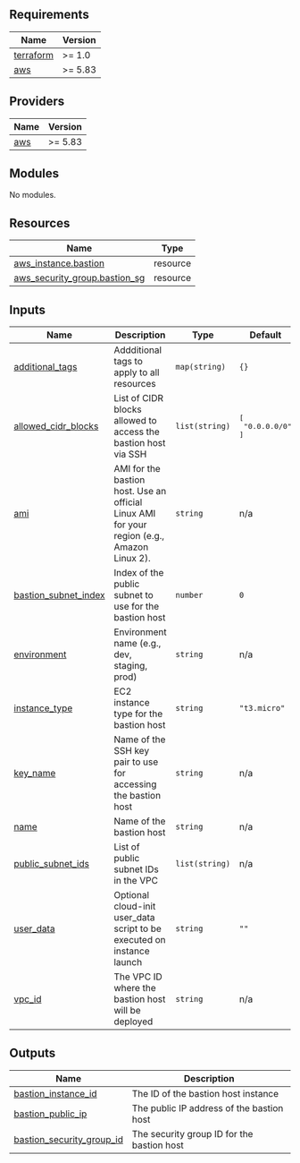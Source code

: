 <!-- BEGIN_TF_DOCS -->
## Requirements

| Name | Version |
|------|---------|
| <a name="requirement_terraform"></a> [terraform](#requirement\_terraform) | >= 1.0 |
| <a name="requirement_aws"></a> [aws](#requirement\_aws) | >= 5.83 |

## Providers

| Name | Version |
|------|---------|
| <a name="provider_aws"></a> [aws](#provider\_aws) | >= 5.83 |

## Modules

No modules.

## Resources

| Name | Type |
|------|------|
| [aws_instance.bastion](https://registry.terraform.io/providers/hashicorp/aws/latest/docs/resources/instance) | resource |
| [aws_security_group.bastion_sg](https://registry.terraform.io/providers/hashicorp/aws/latest/docs/resources/security_group) | resource |

## Inputs

| Name | Description | Type | Default | Required |
|------|-------------|------|---------|:--------:|
| <a name="input_additional_tags"></a> [additional\_tags](#input\_additional\_tags) | Addditional tags to apply to all resources | `map(string)` | `{}` | no |
| <a name="input_allowed_cidr_blocks"></a> [allowed\_cidr\_blocks](#input\_allowed\_cidr\_blocks) | List of CIDR blocks allowed to access the bastion host via SSH | `list(string)` | <pre>[<br/>  "0.0.0.0/0"<br/>]</pre> | no |
| <a name="input_ami"></a> [ami](#input\_ami) | AMI for the bastion host. Use an official Linux AMI for your region (e.g., Amazon Linux 2). | `string` | n/a | yes |
| <a name="input_bastion_subnet_index"></a> [bastion\_subnet\_index](#input\_bastion\_subnet\_index) | Index of the public subnet to use for the bastion host | `number` | `0` | no |
| <a name="input_environment"></a> [environment](#input\_environment) | Environment name (e.g., dev, staging, prod) | `string` | n/a | yes |
| <a name="input_instance_type"></a> [instance\_type](#input\_instance\_type) | EC2 instance type for the bastion host | `string` | `"t3.micro"` | no |
| <a name="input_key_name"></a> [key\_name](#input\_key\_name) | Name of the SSH key pair to use for accessing the bastion host | `string` | n/a | yes |
| <a name="input_name"></a> [name](#input\_name) | Name of the bastion host | `string` | n/a | yes |
| <a name="input_public_subnet_ids"></a> [public\_subnet\_ids](#input\_public\_subnet\_ids) | List of public subnet IDs in the VPC | `list(string)` | n/a | yes |
| <a name="input_user_data"></a> [user\_data](#input\_user\_data) | Optional cloud-init user\_data script to be executed on instance launch | `string` | `""` | no |
| <a name="input_vpc_id"></a> [vpc\_id](#input\_vpc\_id) | The VPC ID where the bastion host will be deployed | `string` | n/a | yes |

## Outputs

| Name | Description |
|------|-------------|
| <a name="output_bastion_instance_id"></a> [bastion\_instance\_id](#output\_bastion\_instance\_id) | The ID of the bastion host instance |
| <a name="output_bastion_public_ip"></a> [bastion\_public\_ip](#output\_bastion\_public\_ip) | The public IP address of the bastion host |
| <a name="output_bastion_security_group_id"></a> [bastion\_security\_group\_id](#output\_bastion\_security\_group\_id) | The security group ID for the bastion host |
<!-- END_TF_DOCS -->